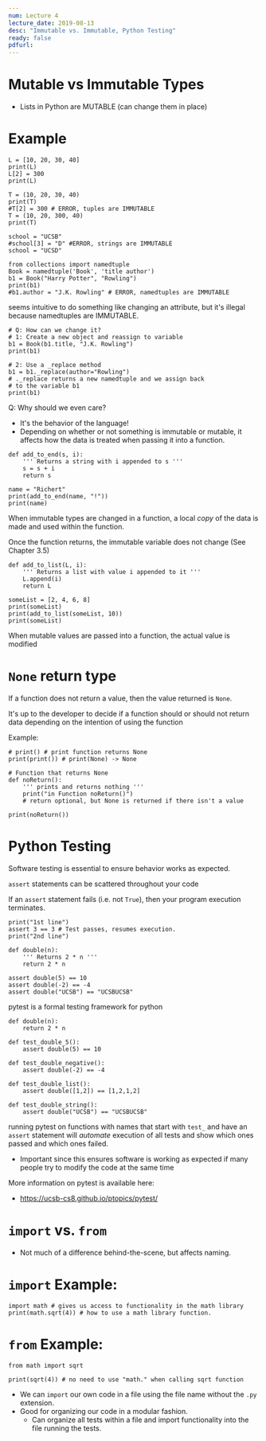 ```yaml
---
num: Lecture 4
lecture_date: 2019-08-13
desc: "Immutable vs. Immutable, Python Testing"
ready: false
pdfurl:
---
```



# Mutable vs Immutable Types

- Lists in Python are MUTABLE (can change them in place)


# Example

```
L = [10, 20, 30, 40]
print(L)
L[2] = 300
print(L)

T = (10, 20, 30, 40)
print(T)
#T[2] = 300 # ERROR, tuples are IMMUTABLE
T = (10, 20, 300, 40)
print(T)

school = "UCSB"
#school[3] = "D" #ERROR, strings are IMMUTABLE
school = "UCSD"

from collections import namedtuple
Book = namedtuple('Book', 'title author')
b1 = Book("Harry Potter", "Rowling")
print(b1)
#b1.author = "J.K. Rowling" # ERROR, namedtuples are IMMUTABLE
```

seems intuitive to do something like changing an
attribute, but it's illegal because namedtuples are
IMMUTABLE.

```
# Q: How can we change it?
# 1: Create a new object and reassign to variable
b1 = Book(b1.title, "J.K. Rowling")
print(b1)
```

```
# 2: Use a _replace method
b1 = b1._replace(author="Rowling")
# ._replace returns a new namedtuple and we assign back
# to the variable b1
print(b1)
```

Q: Why should we even care?

- It's the behavior of the language!
- Depending on whether or not something is immutable or
  mutable, it affects how the data is treated when passing
  it into a function.


```
def add_to_end(s, i):
    ''' Returns a string with i appended to s '''
    s = s + i
    return s

name = "Richert"
print(add_to_end(name, "!"))
print(name)
```

When immutable types are changed in a function, a local
*copy* of the data is made and used within the function.

Once the function returns, the immutable variable
does not change (See Chapter 3.5)

```
def add_to_list(L, i):
    ''' Returns a list with value i appended to it '''
    L.append(i)
    return L

someList = [2, 4, 6, 8]
print(someList)
print(add_to_list(someList, 10))
print(someList)
```

When mutable values are passed into a function, the actual value is modified

# `None` return type 

If a function does not return a value, then the value returned is `None`.

It's up to the developer to decide if a function should
or should not return data depending on the intention
of using the function

Example:

```
# print() # print function returns None
print(print()) # print(None) -> None
```

```
# Function that returns None
def noReturn():
    ''' prints and returns nothing '''
    print("in Function noReturn()")
    # return optional, but None is returned if there isn't a value

print(noReturn())
```
# Python Testing 

Software testing is essential to ensure behavior works
as expected.

`assert` statements can be scattered throughout your code

If an `assert` statement fails (i.e. not `True`), then
your program execution terminates.

```
print("1st line")
assert 3 == 3 # Test passes, resumes execution.
print("2nd line")

def double(n):
    ''' Returns 2 * n '''
    return 2 * n

assert double(5) == 10
assert double(-2) == -4
assert double("UCSB") == "UCSBUCSB"
```


pytest is a formal testing framework for python

```
def double(n):
    return 2 * n

def test_double_5():
    assert double(5) == 10

def test_double_negative():
    assert double(-2) == -4

def test_double_list():
    assert double([1,2]) == [1,2,1,2]

def test_double_string():
    assert double("UCSB") == "UCSBUCSB"

```

running pytest on functions with names that start with `test_` and have
an `assert` statement will *automate* execution of all tests and
show which ones passed and which ones failed.

- Important since this ensures software is working as expected if
  many people try to modify the code at the same time

More information on pytest is available here:
* <https://ucsb-cs8.github.io/ptopics/pytest/>

# `import` vs. `from`

- Not much of a difference behind-the-scene, but affects naming.

# `import` Example:

```
import math # gives us access to functionality in the math library
print(math.sqrt(4)) # how to use a math library function.
```

# `from` Example:

```
from math import sqrt

print(sqrt(4)) # no need to use "math." when calling sqrt function

```

- We can `import` our own code in a file using the file name without
  the `.py` extension.
- Good for organizing our code in a modular fashion.
  - Can organize all tests within a file and import functionality
    into the file running the tests.


